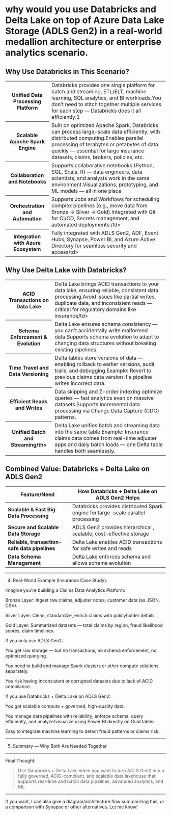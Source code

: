 # why would you use Databricks and Delta Lake on top of Azure Data Lake Storage (ADLS Gen2) in a real-world medallion architecture or enterprise analytics scenario.

## Why Use Databricks in This Scenario?

<table>
  <tr>
    <th>Unified Data Processing Platform</th>
    <td>Databricks provides one single platform for batch and streaming, ETL/ELT, machine learning, SQL analytics, and BI workloads.You don’t need to stitch together multiple services for each step — Databricks does it all efficiently.1</td>

  </tr>
  <tr>
    <th>Scalable Apache Spark Engine</th>
    <td>Built on optimized Apache Spark, Databricks can process large-scale data efficiently, with distributed computing.Enables parallel processing of terabytes or petabytes of data quickly — essential for large insurance datasets, claims, brokers, policies, etc.</td>
  </tr>
  <tr>
    <th>Collaboration and Notebooks</th>
    <td>Supports collaborative notebooks (Python, SQL, Scala, R) — data engineers, data scientists, and analysts work in the same environment.Visualizations, prototyping, and ML models — all in one place</td>
  </tr>
    <tr>
    <th>Orchestration and Automation</th>
    <td>Supports Jobs and Workflows for scheduling complex pipelines (e.g., move data from Bronze → Silver → Gold).Integrated with Git for CI/CD, Secrets management, and automated deployments./td>
  </tr>
   <tr>
    <th>Integration with Azure Ecosystem</th>
    <td>Fully integrated with ADLS Gen2, ADF, Event Hubs, Synapse, Power BI, and Azure Active Directory for seamless security and access/td>
  </tr>
</table>

## Why Use Delta Lake with Databricks?

<table>
  <tr>
    <th>ACID Transactions on Data Lake</th>
    <td>Delta Lake brings ACID transactions to your data lake, ensuring reliable, consistent data processing.Avoid issues like partial writes, duplicate data, and inconsistent reads — critical for regulatory domains like insurance/td>

  </tr>
  <tr>
    <th> Schema Enforcement & Evolution</th>
    <td>Delta Lake ensures schema consistency — you can't accidentally write malformed data.Supports schema evolution to adapt to changing data structures without breaking existing pipelines.</td>

  </tr>
  <tr>
    <th>Time Travel and Data Versioning</th>
    <td>Delta tables store versions of data — enabling rollback to earlier versions, audit trails, and debugging.Example: Revert to previous claims data version if a pipeline writes incorrect data.</td>
  
  </tr>
  <tr>
    <th>Efficient Reads and Writes</th>
    <td>Data skipping and Z-order indexing optimize queries — fast analytics even on massive datasets.Supports incremental data processing via Change Data Capture (CDC) patterns.</td>
  
  </tr>
  <tr>
    <th>Unified Batch and Streaming/th>
    <td>Delta Lake unifies batch and streaming data into the same table.Example: Insurance claims data comes from real-time adjuster apps and daily batch loads — one Delta table handles both seamlessly.</td>
  
  </tr>
</table>

## Combined Value: Databricks + Delta Lake on ADLS Gen2

| Feature/Need | How Databricks + Delta Lake on ADLS Gen2 Helps  |
|------------|-----------|
| **Scalable & Fast Big Data Processing**  | Databricks provides distributed Spark engine for large-scale parallel processing |
| **Secure and Scalable Data Storage**  | ADLS Gen2 provides hierarchical , scalable, cost-effective storage |
| **Reliable, transaction-safe data pipelines**  | Delta Lake enables ACID transactions for safe writes and reads |
| **Data Schema Management**  | Delta Lake enforces schema and allows schema evolution |

---

4. Real-World Example (Insurance Case Study):

Imagine you're building a Claims Data Analytics Platform:

Bronze Layer: Ingest raw claims, adjuster notes, customer data (as JSON, CSV).

Silver Layer: Clean, standardize, enrich claims with policyholder details.

Gold Layer: Summarized datasets — total claims by region, fraud likelihood scores, claim timelines.


If you only use ADLS Gen2:

You get raw storage — but no transactions, no schema enforcement, no optimized querying.

You need to build and manage Spark clusters or other compute solutions separately.

You risk having inconsistent or corrupted datasets due to lack of ACID compliance.


If you use Databricks + Delta Lake on ADLS Gen2:

You get scalable compute + governed, high-quality data.

You manage data pipelines with reliability, enforce schema, query efficiently, and analyze/visualize using Power BI directly on Gold tables.

Easy to integrate machine learning to detect fraud patterns or claims risk.



---

5. Summary — Why Both Are Needed Together


---

Final Thought:

> Use Databricks + Delta Lake when you want to turn ADLS Gen2 into a fully governed, ACID-compliant, and scalable data lakehouse that supports real-time and batch data pipelines, advanced analytics, and ML.




---

If you want, I can also give a diagram/architecture flow summarizing this, or a comparison with Synapse or other alternatives. Let me know!

